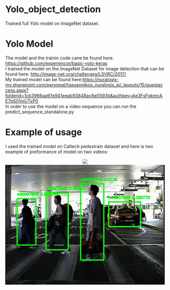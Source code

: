 # Yolo_object_detection
Trained full Yolo  model on ImageNet dataset. 

# Yolo Model
The model and the trainin code cane be found here: https://github.com/experiencor/basic-yolo-keras <br>
I trained the model on the ImageNet Dataset for image detection that can be found here: http://image-net.org/challenges/LSVRC/2017/ <br>
My trained model can be found here:https://nuralogix-my.sharepoint.com/personal/hassannikoo_nuralogix_ai/_layouts/15/guestaccess.aspx?folderid=1cb3966aa97e941eeab93848ac8e0593b&authkey=Ae3FsFgkmcAE7qS01mUTxP0 <br>
In order to use the model on a video sequence you can run the predict_sequence_standalone.py <br>

# Example of usage
I used the trained model on Caltech pedestrain dataset and here is two example of preformance of model on two videos:
<p align="center">
  <img  src="images/2.gif" />
  <img  src="images/myimage.gif" />
</p>
 
